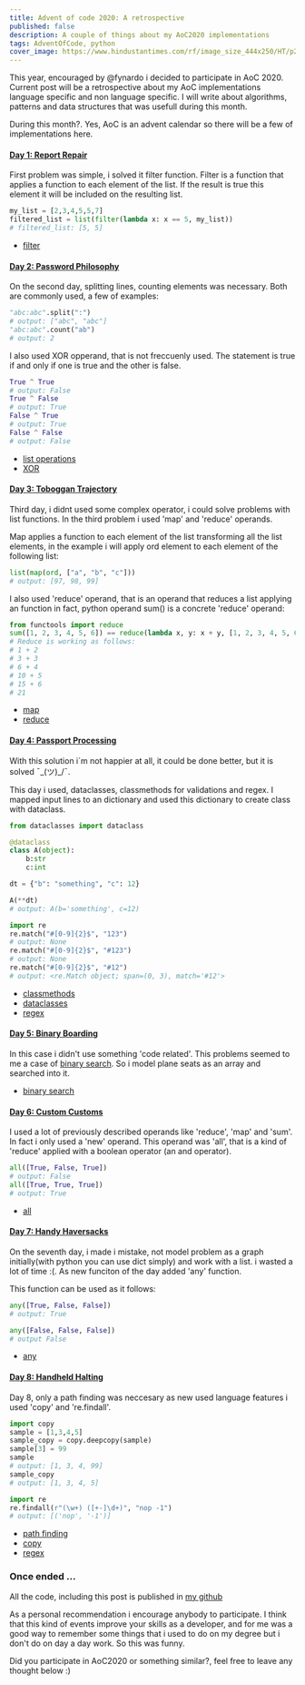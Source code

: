 ```yaml
---
title: Advent of code 2020: A retrospective
published: false
description: A couple of things about my AoC2020 implementations
tags: AdventOfCode, python
cover_image: https://www.hindustantimes.com/rf/image_size_444x250/HT/p2/2020/01/13/Pictures/_67acd868-35de-11ea-bb16-55584621af3a.jpg
---
```


This year, encouraged by @fynardo i decided to participate in AoC 2020. Current post will be a retrospective about my AoC implementations language specific and non language specific. I will write about algorithms, patterns and data structures that was usefull during this month.

During this month?. Yes, AoC is an advent calendar so there will be a few of implementations here.


####  [Day 1: Report Repair](https://adventofcode.com/2020/day/1)

First problem was simple, i solved it filter function. Filter is a function that applies a function to each element of the list. If the result is true this element it will be included on the resulting list.

```python
my_list = [2,3,4,5,5,7]
filtered_list = list(filter(lambda x: x == 5, my_list))
# filtered_list: [5, 5]
```

* [filter](https://docs.python.org/3/library/functions.html#filter)

####  [Day 2: Password Philosophy](https://adventofcode.com/2020/day/2)
On the second day, splitting lines, counting elements was necessary. Both are commonly used, a few of examples:

```python
"abc:abc".split(":")
# output: ["abc", "abc"] 
"abc:abc".count("ab")
# output: 2
```

I also used XOR opperand, that is not freccuenly used. The statement is true if and only if one is true and the other is false.

```python
True ^ True 
# output: False
True ^ False 
# output: True
False ^ True 
# output: True
False ^ False
# output: False
```

* [list operations](https://docs.python.org/3/tutorial/datastructures.html)
* [XOR](https://docs.python.org/3/reference/expressions.html#binary-bitwise-operations)

####  [Day 3: Toboggan Trajectory](https://adventofcode.com/2020/day/3)

Third day, i didnt used some complex operator,  i could solve problems with list functions. In the third problem i used 'map' and 'reduce' operands.

Map applies a function to each element of the list transforming all the list elements, in the example i will apply ord element to each element of the following list:

```python
list(map(ord, ["a", "b", "c"]))
# output: [97, 98, 99]
```

I also used 'reduce' operand, that is an operand that reduces a list applying an function in fact, python operand sum() is a concrete 'reduce' operand:

```python
from functools import reduce
sum([1, 2, 3, 4, 5, 6]) == reduce(lambda x, y: x + y, [1, 2, 3, 4, 5, 6])
# Reduce is working as follows:
# 1 + 2
# 3 + 3
# 6 + 4
# 10 + 5
# 15 + 6
# 21
```

* [map](https://docs.python.org/3/library/functions.html#map)
* [reduce](https://docs.python.org/3/library/functools.html#functools.reduce)

####  [Day 4: Passport Processing](https://adventofcode.com/2020/day/4)

With this solution i´m not happier at all, it could be done better, but it is solved ¯\_(ツ)_/¯.

This day i used, dataclasses, classmethods for validations and regex. I mapped input lines to an dictionary and used this dictionary to create class with dataclass.

```python
from dataclasses import dataclass

@dataclass
class A(object):
    b:str
    c:int

dt = {"b": "something", "c": 12}

A(**dt)
# output: A(b='something', c=12)
```

```python
import re
re.match("#[0-9]{2}$", "123")
# output: None
re.match("#[0-9]{2}$", "#123")
# output: None
re.match("#[0-9]{2}$", "#12")
# output: <re.Match object; span=(0, 3), match='#12'>
```

* [classmethods](https://docs.python.org/3/library/functions.html#classmethod)
* [dataclasses](https://docs.python.org/3/library/dataclasses.html)
* [regex](https://docs.python.org/3/library/re.html)

####  [Day 5: Binary Boarding](https://adventofcode.com/2020/day/5)

In this case i didn't use something 'code related'. This problems seemed to me a case of [binary search](https://en.wikipedia.org/wiki/Binary_search_algorithm). So i model plane seats as an array and searched into it.

* [binary search](https://en.wikipedia.org/wiki/Binary_search_algorithm)

#### [Day 6: Custom Customs](https://adventofcode.com/2020/day/6)

I used a lot of previously described operands like 'reduce', 'map' and 'sum'. In fact i only used a 'new' operand. This operand was 'all', that is a kind of 'reduce' applied with a boolean operator (an and operator).

```python
all([True, False, True])
# output: False
all([True, True, True])
# output: True
```

* [all](https://docs.python.org/3/library/functions.html#all)

#### [Day 7: Handy Haversacks](https://adventofcode.com/2020/day/7)
On the seventh day, i made i mistake, not model problem as a graph initially(with python you can use dict simply) and work with a list. i wasted a lot of time :(. As new funciton of the day added 'any' function.

This function can be used as it follows:

```python
any([True, False, False])
# output: True

any([False, False, False])
# output False
```

* [any](https://docs.python.org/3/library/functions.html#any)

#### [Day 8: Handheld Halting](https://adventofcode.com/2020/day/8)
Day 8, only a path finding was neccesary as new used language features i used 'copy' and 're.findall'.

```python
import copy
sample = [1,3,4,5]
sample_copy = copy.deepcopy(sample)
sample[3] = 99
sample
# output: [1, 3, 4, 99]
sample_copy
# output: [1, 3, 4, 5]
```

```python
import re
re.findall(r"(\w+) ([+-]\d+)", "nop -1")
# output: [('nop', '-1')]
```

* [path finding](https://en.wikipedia.org/wiki/Pathfinding)
* [copy](https://docs.python.org/3/library/copy.html)
* [regex](https://docs.python.org/3/library/re.html)
### Once ended ...

All the code, including this post is published in [my github](https://github.com/mandrewcito/AdventOfCode2020)

As a personal recommendation i encourage anybody to participate. I think that this kind of events improve your skills as a developer, and for me was a good way to remember some things that i used to do on my degree but i don't do on day a day work. So this was funny.

Did you participate in AoC2020 or something similar?, feel free to leave any thought below :)